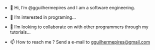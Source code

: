 - 👋 Hi, I’m @gguilhermepires and I am a  software engineering.

- 👀 I’m interested in programing...
- 💞️ I’m looking to collaborate on with other programmers through my tutorials...
- 📫 How to reach me ? Send a e-mail to gguilhermepires@gmail.com

<!---
gguilhermepires/gguilhermepires is a ✨ special ✨ repository because its `README.md` (this file) appears on your GitHub profile.
You can click the Preview link to take a look at your changes.
--->
